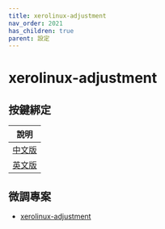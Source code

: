 ```yaml
---
title: xerolinux-adjustment
nav_order: 2021
has_children: true
parent: 設定
---
```



# xerolinux-adjustment


## 按鍵綁定

| 說明 |
| --- |
| [中文版](https://samwhelp.github.io/note-about-xerolinux/read/config/xerolinux-adjustment/keybind.html) |
| [英文版](https://samwhelp.github.io/xerolinux-adjustment/read/config/xerolinux-adjustment/keybind.html) |



## 微調專案

* [xerolinux-adjustment](https://github.com/samwhelp/note-about-xerolinux/tree/gh-pages/_demo/adjustment/xerolinux)


